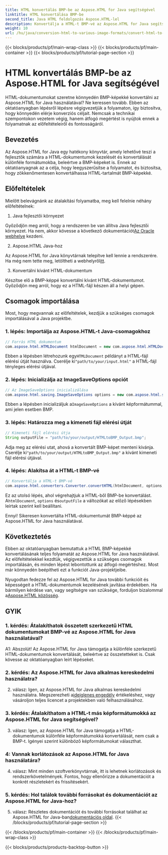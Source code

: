 ```yaml
---
title: HTML konvertálás BMP-be az Aspose.HTML for Java segítségével
linktitle: HTML konvertálása BMP-be
second_title: Java HTML feldolgozás Aspose.HTML-lel
description: Konvertálja a HTML-t BMP-vé az Aspose.HTML for Java segítségével. Átfogó oktatóanyag a HTML-dokumentumok zökkenőmentes konvertálásához BMP-képekké az Aspose.HTML for Java használatával.
weight: 10
url: /hu/java/conversion-html-to-various-image-formats/convert-html-to-bmp/
---
```


{{< blocks/products/pf/main-wrap-class >}}
{{< blocks/products/pf/main-container >}}
{{< blocks/products/pf/tutorial-page-section >}}

# HTML konvertálás BMP-be az Aspose.HTML for Java segítségével

HTML-dokumentumokat szeretne könnyedén BMP-képekké konvertálni az Aspose.HTML for Java használatával? Ne keressen tovább. Ebben az oktatóanyagban lépésről lépésre végigvezetjük a folyamaton, így biztosítva, hogy könnyedén elérje konverziós céljait. Nemcsak a technikai szempontokon vezetem végig, hanem átfogó megértést is nyújtok ennek a folyamatnak az előfeltételeiről és fontosságáról. 

## Bevezetés

Az Aspose.HTML for Java egy hatékony könyvtár, amely lehetővé teszi a fejlesztők számára a HTML-dokumentumok kezelését és konvertálását különféle formátumokba, beleértve a BMP-képeket is. Ennek az oktatóanyagnak az a célja, hogy leegyszerűsítse a folyamatot, és biztosítsa, hogy zökkenőmentesen konvertálhassa HTML-tartalmát BMP-képekké.

## Előfeltételek

Mielőtt belevágnánk az átalakítási folyamatba, meg kell felelnie néhány előfeltételnek:

1. Java fejlesztői környezet

 Győződjön meg arról, hogy a rendszeren be van állítva Java fejlesztői környezet. Ha nem, akkor kövesse a következő dokumentációt[Az Oracle webhelye](https://www.oracle.com/java/technologies/javase-downloads.html) kezdeni.

2. Aspose.HTML Java-hoz

Az Aspose.HTML for Java könyvtárnak telepítve kell lennie a rendszerére. Ha még nem tette meg, letöltheti a webhelyről[itt](https://releases.aspose.com/html/java/).

3. Konvertálni kívánt HTML-dokumentum

Készítse elő a BMP-képpé konvertálni kívánt HTML-dokumentumot. Győződjön meg arról, hogy ez a HTML-fájl készen áll a helyi gépen.

## Csomagok importálása

Most, hogy megvannak az előfeltételek, kezdjük a szükséges csomagok importálásával a Java projektbe.

### 1. lépés: Importálja az Aspose.HTML-t Java-csomagokhoz

```java
// Forrás HTML dokumentum
com.aspose.html.HTMLDocument htmlDocument = new com.aspose.html.HTMLDocument("path/to/your/input.html");
```

 Ebben a lépésben létrehozunk egy`HTMLDocument` példányt a HTML-fájl elérési útját használva. Cserélje ki`"path/to/your/input.html"` a HTML-fájl tényleges elérési útjával.

### 2. lépés: Inicializálja az ImageSaveOptions opciót

```java
// Az ImageSaveOptions inicializálása
com.aspose.html.saving.ImageSaveOptions options = new com.aspose.html.saving.ImageSaveOptions(com.aspose.html.rendering.image.ImageFormat.Bmp);
```

 Ebben a lépésben inicializáljuk a`ImageSaveOptions` a kívánt képformátummal, ami jelen esetben BMP.

### 3. lépés: Határozza meg a kimeneti fájl elérési útját

```java
// Kimeneti fájl elérési útja
String outputFile = "path/to/your/output/HTMLtoBMP_Output.bmp";
```

 Adja meg az elérési utat, ahová a konvertált BMP-képet menteni kívánja. Cserélje ki`"path/to/your/output/HTMLtoBMP_Output.bmp"` a kívánt kimeneti fájl elérési útjával.

### 4. lépés: Alakítsa át a HTML-t BMP-vé

```java
// Konvertálja a HTML-t BMP-vé
com.aspose.html.converters.Converter.convertHTML(htmlDocument, options, outputFile);
```

 Ez az utolsó lépés, ahol végrehajtjuk a HTML-ből BMP-be konvertálást. A`htmlDocument`, `options` és`outputFile` a változókat az előző lépésekben leírtak szerint kell beállítani.

Ennyi! Sikeresen konvertálta HTML-dokumentumát BMP-képpé az Aspose.HTML for Java használatával.

## Következtetés

Ebben az oktatóanyagban bemutattuk a HTML BMP-képekké konvertálásának teljes folyamatát az Aspose.HTML for Java használatával. Az előfeltételekkel kezdtük, végigvezettük a szükséges csomagok importálásán, és minden lépést lebontottunk az átfogó megértéshez. Most már könnyedén beépítheti ezt a funkciót Java-projektjeibe.

 Nyugodtan fedezze fel az Aspose.HTML for Java további funkcióit és képességeit a HTML-dokumentumok kezelésének javítása érdekében. Ha bármilyen kérdése van, vagy segítségre van szüksége, forduljon bizalommal a[Aspose.HTML közösség](https://forum.aspose.com/).

## GYIK

### 1. kérdés: Átalakíthatok összetett szerkezetű HTML dokumentumokat BMP-vé az Aspose.HTML for Java használatával?

A1: Abszolút! Az Aspose.HTML for Java támogatja a különféle szerkezetű HTML-dokumentumok konvertálását, beleértve az összetetteket is. Csak kövesse az oktatóanyagban leírt lépéseket.

### 2. kérdés: Az Aspose.HTML for Java alkalmas kereskedelmi használatra?

 2. válasz: Igen, az Aspose.HTML for Java alkalmas kereskedelmi használatra. Megszerezheti a[ideiglenes engedély](https://purchase.aspose.com/temporary-license/) értékeléshez, vagy vásároljon teljes licencet a projektekben való felhasználásához.

### 3. kérdés: Átalakíthatom a HTML-t más képformátumokká az Aspose.HTML for Java segítségével?

3. válasz: Igen, az Aspose.HTML for Java támogatja a HTML-dokumentumok különféle képformátumokká konvertálását, nem csak a BMP-t. Igényei szerint különböző képformátumokat választhat.

### 4: Vannak korlátozások az Aspose.HTML for Java használatára?

4. válasz: Mint minden szoftverkönyvtárnak, itt is lehetnek korlátozások és rendszerkövetelmények. Fontos, hogy ellenőrizze a dokumentációt a konkrét részletekért és frissítésekért.

### 5. kérdés: Hol találok további forrásokat és dokumentációt az Aspose.HTML for Java-hoz?

5. válasz: Részletes dokumentációt és további forrásokat találhat az Aspose.HTML for Java-ban[dokumentációs oldal](https://reference.aspose.com/html/java/).
{{< /blocks/products/pf/tutorial-page-section >}}

{{< /blocks/products/pf/main-container >}}
{{< /blocks/products/pf/main-wrap-class >}}

{{< blocks/products/products-backtop-button >}}
